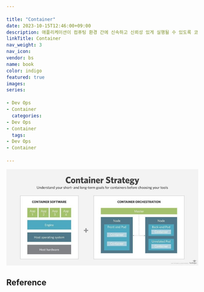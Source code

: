 ```yaml
---

title: "Container"
date: 2023-10-15T12:46:00+09:00
description: 애플리케이션이 컴퓨팅 환경 간에 신속하고 신뢰성 있게 실행될 수 있도록 코드와 그 모든 종속성 있는 것들을 패키징하는 소프트웨어의 표준 단위
linkTitle: Container
nav_weight: 3
nav_icon:
vendor: bs
name: book
color: indigo
featured: true
images:
series:

- Dev Ops
- Container
  categories:
- Dev Ops
- Container
  tags:
- Dev Ops
- Container

---
```


![Container Strategy](container-strategy.jpg#center)

## Reference
